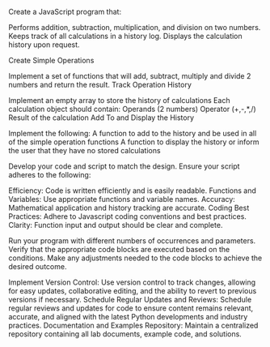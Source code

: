 Create a JavaScript program that:

Performs addition, subtraction, multiplication, and division on two numbers.
Keeps track of all calculations in a history log.
Displays the calculation history upon request.

Create Simple Operations

Implement a set of functions that will add, subtract, multiply and divide 2 numbers and return the result.
Track Operation History

Implement an empty array to store the history of calculations
Each calculation object should contain:
Operands (2 numbers)
Operator (+,-,*,/)
Result of the calculation
Add To and Display the History

Implement the following:
A function to add to the history and be used in all of the simple operation functions
A function to display the history or inform the user that they have no stored calculations

Develop your code and script to match the design. Ensure your script adheres to the following: 

Efficiency: Code is written efficiently and is easily readable.
Functions and Variables: Use appropriate functions and variable names.
Accuracy: Mathematical application and history tracking are accurate.
Coding Best Practices: Adhere to Javascript coding conventions and best practices.
Clarity: Function input and output should be clear and complete.

Run your program with different numbers of occurrences and parameters.
Verify that the appropriate code blocks are executed based on the conditions.
Make any adjustments needed to the code blocks to achieve the desired outcome.

Implement Version Control: Use version control to track changes, allowing for easy updates, collaborative editing, and the ability to revert to previous versions if necessary.
Schedule Regular Updates and Reviews: Schedule regular reviews and updates for code to ensure content remains relevant, accurate, and aligned with the latest Python developments and industry practices.
Documentation and Examples Repository: Maintain a centralized repository containing all lab documents, example code, and solutions.